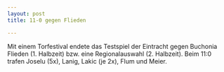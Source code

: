 ```yaml
---
layout: post
title: 11-0 gegen Flieden

---
```


Mit einem Torfestival endete das Testspiel der Eintracht gegen Buchonia Flieden (1. Halbzeit) bzw. eine Regionalauswahl (2. Halbzeit). Beim 11:0 trafen Joselu (5x), Lanig, Lakic (je 2x), Flum und Meier.


